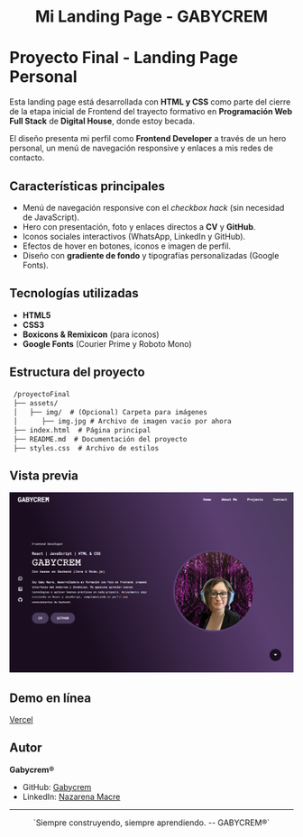  <h1 align="center">Mi Landing Page - GABYCREM</h1>

# Proyecto Final - Landing Page Personal

Esta landing page está desarrollada con **HTML y CSS** como parte del cierre de la etapa inicial de Frontend del trayecto formativo en **Programación Web Full Stack** de **Digital House**, donde estoy becada.  

El diseño presenta mi perfil como **Frontend Developer** a través de un hero personal, un menú de navegación responsive y enlaces a mis redes de contacto.



## Características principales
- Menú de navegación responsive con el *checkbox hack* (sin necesidad de JavaScript).  
- Hero con presentación, foto y enlaces directos a **CV** y **GitHub**.  
- Iconos sociales interactivos (WhatsApp, LinkedIn y GitHub).  
- Efectos de hover en botones, iconos e imagen de perfil.  
- Diseño con **gradiente de fondo** y tipografías personalizadas (Google Fonts).  



## Tecnologías utilizadas
- **HTML5**  
- **CSS3**  
- **Boxicons & Remixicon** (para iconos)  
- **Google Fonts** (Courier Prime y Roboto Mono)  



## Estructura del proyecto


```
 /proyectoFinal
 ├── assets/
 │   ├── img/  # (Opcional) Carpeta para imágenes
 │      ├── img.jpg # Archivo de imagen vacio por ahora
 ├── index.html  # Página principal
 ├── README.md  # Documentación del proyecto
 ├── styles.css  # Archivo de estilos
```

## Vista previa

<img src="./assets/img/MyLandingPage.png" alt="Vista previa de mi landing page" width="600" height="auto">



## Demo en línea
[Vercel](https://dh-front-landing-page-jto7gsz4a-gabycrems-projects.vercel.app/)



## Autor
**Gabycrem®**  

- GitHub: [Gabycrem](https://github.com/Gabycrem)  
- LinkedIn: [Nazarena Macre](https://www.linkedin.com/in/macrenazarena/)  

---

<p align="center">`Siempre construyendo, siempre aprendiendo. -- GABYCREM®`</p>
